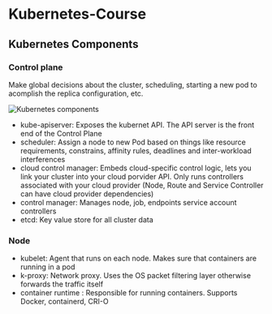 # Kubernetes-Course

## Kubernetes Components

### Control plane
Make global decisions about the cluster, scheduling, starting a new pod to acomplish the replica configuration, etc.

![Kubernetes components](https://d33wubrfki0l68.cloudfront.net/2475489eaf20163ec0f54ddc1d92aa8d4c87c96b/e7c81/images/docs/components-of-kubernetes.svg)

- kube-apiserver: Exposes the kubernet API. The API server is the front end of the Control Plane
- scheduler: Assign a node to new Pod based on things like resource requirements, constrains, affinity rules, deadlines and inter-workload interferences
- cloud control manager: Embeds cloud-specific control logic, lets you link your cluster into your cloud porvider API. Only runs controllers associated with your cloud provider (Node, Route and Service Controller can have cloud provider dependencies)
- control manager: Manages node, job, endpoints service account controllers
- etcd: Key value store for all cluster data

### Node

- kubelet: Agent that runs on each node. Makes sure that containers are running in a pod
- k-proxy: Network proxy. Uses the OS packet filtering layer otherwise forwards the traffic itself
- container runtime : Responsible for running containers. Supports Docker, containerd, CRI-O
